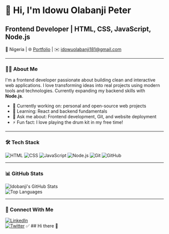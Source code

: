 # 👋 Hi, I'm Idowu Olabanji Peter

## Frontend Developer | HTML, CSS, JavaScript, Node.js

📍 Nigeria | 🌐 [Portfolio](https://idobanji.github.io/Olabanji-Idowu) | ✉️ idowuolabanji181@gmail.com

---

### 👨‍💻 About Me  
I'm a frontend developer passionate about building clean and interactive web applications. I love transforming ideas into real projects using modern tools and technologies. Currently expanding my backend skills with **Node.js**.

- 🔭 Currently working on: personal and open-source web projects  
- 🌱 Learning: React and backend fundamentals  
- 💬 Ask me about: Frontend development, Git, and website deployment  
- ⚡ Fun fact: I love playing the drum kit in my free time!  

---

### 🛠️ Tech Stack  
![HTML](https://img.shields.io/badge/HTML5-E34F26?style=flat&logo=html5&logoColor=white)
![CSS](https://img.shields.io/badge/CSS3-1572B6?style=flat&logo=css3&logoColor=white)
![JavaScript](https://img.shields.io/badge/JavaScript-F7DF1E?style=flat&logo=javascript&logoColor=black)
![Node.js](https://img.shields.io/badge/Node.js-339933?style=flat&logo=node.js&logoColor=white)
![Git](https://img.shields.io/badge/Git-F05032?style=flat&logo=git&logoColor=white)
![GitHub](https://img.shields.io/badge/GitHub-181717?style=flat&logo=github&logoColor=white)

---

### 📊 GitHub Stats  
![Idobanji's GitHub Stats](https://github-readme-stats.vercel.app/api?username=idobanji&show_icons=true&theme=radical)  
![Top Languages](https://github-readme-stats.vercel.app/api/top-langs/?username=idobanji&layout=compact)

---

### 🔗 Connect With Me  
[![LinkedIn](https://img.shields.io/badge/LinkedIn-0077B5?style=flat&logo=linkedin&logoColor=white)](https://linkedin.com/in/yourprofile)  
[![Twitter](https://img.shields.io/badge/Twitter-1DA1F2?style=flat&logo=twitter&logoColor=white)](https://x.com/yourhandle)
✅ ## Hi there 👋

<!--
**idobanj/idobanj** is a ✨ _special_ ✨ repository because its `README.md` (this file) appears on your GitHub profile.

Here are some ideas to get you started:

- 🔭 I’m currently working on ...
- 🌱 I’m currently learning ...
- 👯 I’m looking to collaborate on ...
- 🤔 I’m looking for help with ...
- 💬 Ask me about ...
- 📫 How to reach me: ...
- 😄 Pronouns: ...
- ⚡ Fun fact: ...
-->
